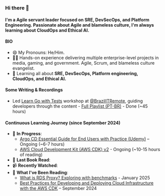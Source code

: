 ### Hi there 👋

#### I'm a Agile servant leader focused on SRE, DevSecOps, and Platform Engineering. Passionate about Agile and blameless culture, I'm always learning about CloudOps and Ethical AI.

#### BIO

- 😄 My Pronouns: He/Him.
- 👨‍🏭 Hands-on experience delivering multiple enterprise-level projects in media, gaming, and government. Agile, Scrum, and blameless culture evangelist.
- 🌱 Learning all about **SRE, DevSecOps, Platform engineering, CloudOps, and Ethical AI.**

#### Some Writing & Recordings

- Led [Learn Go with Tests](https://quii.gitbook.io/learn-go-with-tests) workshop at [@BrazilITRemote](https://brazilitremote.com/), guiding developers through the content - [Full Playlist (PT-BR)](https://www.youtube.com/playlist?list=PLdNLJT04XfQ5OQjhQZrjSe9oJlg7Yi0v6) - Done (~45 hours)

#### Continuous Learning Journey (since September 2024)

- 🎯 **In Progress**:
  - [Argo CD Essential Guide for End Users with Practice (Udemy)](https://www.udemy.com/course/argo-cd-essential-guide-for-end-users-with-practice/) – Ongoing (~6-7 hours)
  - [AWS Cloud Development Kit (AWS CDK) v2](https://docs.aws.amazon.com/cdk/v2/guide) - Ongoing (~10-15 hours of reading)
- 📖 **Last Book Read**: 
- 📹 **Recently Watched**: 
- 📰 **What I've Been Reading**:
  - [What is RDS Proxy? Exploring with benchmarks](https://blog.sequin.io/rds-proxy/) - January 2025
  - [Best Practices for Developing and Deploying Cloud Infrastructure with the AWS CDK](https://docs.aws.amazon.com/cdk/v2/guide/best-practices.html) – September 2024

